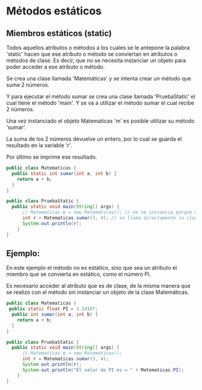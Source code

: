 # Métodos estáticos
## Miembros estáticos (static)

Todos aquellos atributos o métodos a los cuales se le antepone la palabra 'static' hacen que ese atributo o método se conviertan en atributos o métodos de clase. Es decir, que no se necesita instanciar un objeto para poder acceder a ese atributo o método.

Se crea una clase llamada 'Matemáticas' y se intenta crear un método que sume 2 números.

Y para ejecutar el método sumar se crea una clase llamada 'PruebaStatic' el cual tiene el método 'main'. Y se va a utilizar el método sumar el cual recibe 2 números.

Una vez instanciado el objeto Matematicas 'm' es posible utilizar su método 'sumar'.

La suma de los 2 números devuelve un entero, por lo cual se guarda el resultado en la variable 'r'.

Por último se imprime ese resultado.

```java
public class Matematicas {
  public static int sumar(int a, int b) {
    return a + b; 
  }
}
```

```java
public class PruebaStatic {
  public static void main(String[] args) {
      // Matematicas m = new Matematicas(); // no se instancia porque el metodo sumar es 'static'
      int r = Matematicas.sumar(3, 4); // se llama directamente la clase 'Matematicas'
      System.out.println(r);
    }
}
```

## Ejemplo:
En este ejemplo el método no es estático, sino que sea un atributo el miembro que se convierta en estático, como el número PI.

Es necesario acceder al atributo que es de clase, de la misma manera que se realizo con el método sin instanciar un objeto de la clase Matemáticas.

```java
public class Matematicas {
 public static float PI = 3.1416f;
  public int sumar(int a, int b) {
    return a + b; 
  }
}
```

```java
public class PruebaStatic {
  public static void main(String[] args) {
      // Matematicas m = new Matematicas(); 
      int r = Matematicas.sumar(3, 4); 
      System.out.println(r);
      System.out.println("El valor de PI es = " + Matematicas.PI);
    }
}
```
